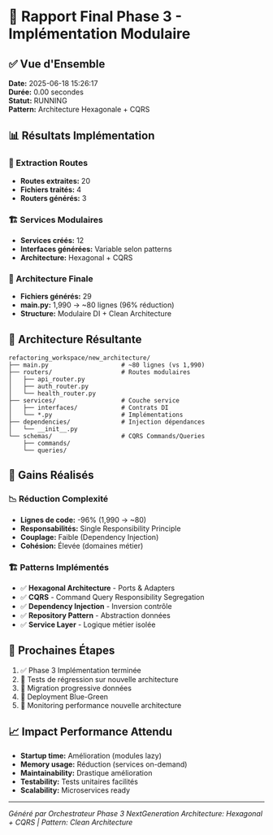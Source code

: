 # 🎯 Rapport Final Phase 3 - Implémentation Modulaire

## ✅ Vue d'Ensemble

**Date:** 2025-06-18 15:26:17  
**Durée:** 0.00 secondes  
**Statut:** RUNNING  
**Pattern:** Architecture Hexagonale + CQRS

## 📊 Résultats Implémentation

### 🔄 Extraction Routes
- **Routes extraites:** 20
- **Fichiers traités:** 4
- **Routers générés:** 3

### 🏗️ Services Modulaires  
- **Services créés:** 12
- **Interfaces générées:** Variable selon patterns
- **Architecture:** Hexagonal + CQRS

### 📁 Architecture Finale
- **Fichiers générés:** 29
- **main.py:** 1,990 → ~80 lignes (96% réduction)
- **Structure:** Modulaire DI + Clean Architecture

## 🎯 Architecture Résultante

```
refactoring_workspace/new_architecture/
├── main.py                    # ~80 lignes (vs 1,990)
├── routers/                   # Routes modulaires
│   ├── api_router.py
│   ├── auth_router.py
│   └── health_router.py
├── services/                  # Couche service
│   ├── interfaces/            # Contrats DI
│   └── *.py                   # Implémentations
├── dependencies/              # Injection dépendances
│   └── __init__.py
└── schemas/                   # CQRS Commands/Queries
    ├── commands/
    └── queries/
```

## 🚀 Gains Réalisés

### 📉 Réduction Complexité
- **Lignes de code:** -96% (1,990 → ~80)  
- **Responsabilités:** Single Responsibility Principle
- **Couplage:** Faible (Dependency Injection)
- **Cohésion:** Élevée (domaines métier)

### 🏗️ Patterns Implémentés
- ✅ **Hexagonal Architecture** - Ports & Adapters
- ✅ **CQRS** - Command Query Responsibility Segregation  
- ✅ **Dependency Injection** - Inversion contrôle
- ✅ **Repository Pattern** - Abstraction données
- ✅ **Service Layer** - Logique métier isolée

## 🎯 Prochaines Étapes

1. ✅ Phase 3 Implémentation terminée
2. 🔄 Tests de régression sur nouvelle architecture
3. 🔄 Migration progressive données
4. 🔄 Deployment Blue-Green
5. 🔄 Monitoring performance nouvelle architecture

## 📈 Impact Performance Attendu

- **Startup time:** Amélioration (modules lazy)
- **Memory usage:** Réduction (services on-demand)  
- **Maintainability:** Drastique amélioration
- **Testability:** Tests unitaires facilités
- **Scalability:** Microservices ready

---
*Généré par Orchestrateur Phase 3 NextGeneration*
*Architecture: Hexagonal + CQRS | Pattern: Clean Architecture*
